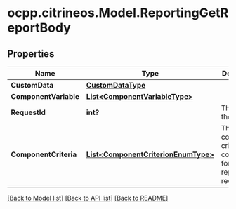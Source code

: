 # ocpp.citrineos.Model.ReportingGetReportBody
## Properties

Name | Type | Description | Notes
------------ | ------------- | ------------- | -------------
**CustomData** | [**CustomDataType**](CustomDataType.md) |  | [optional] 
**ComponentVariable** | [**List&lt;ComponentVariableType&gt;**](ComponentVariableType.md) |  | [optional] 
**RequestId** | **int?** | The Id of the request.   | 
**ComponentCriteria** | [**List&lt;ComponentCriterionEnumType&gt;**](ComponentCriterionEnumType.md) | This field contains criteria for components for which a report is requested   | [optional] 

[[Back to Model list]](../README.md#documentation-for-models) [[Back to API list]](../README.md#documentation-for-api-endpoints) [[Back to README]](../README.md)

